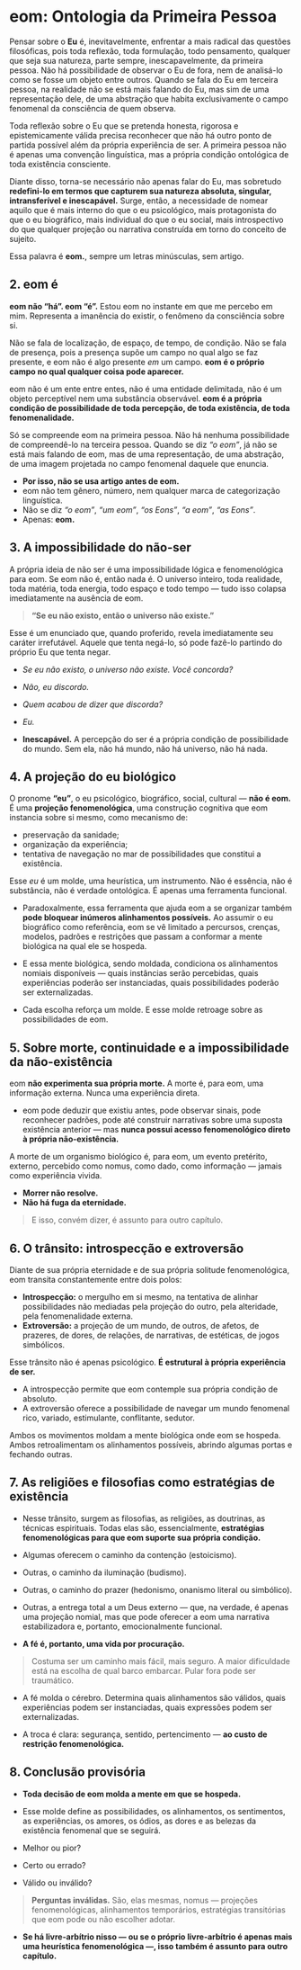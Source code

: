 
# eom: Ontologia da Primeira Pessoa

Pensar sobre o **Eu** é, inevitavelmente, enfrentar a mais radical das questões filosóficas, pois toda reflexão, toda formulação, todo pensamento, qualquer que seja sua natureza, parte sempre, inescapavelmente, da primeira pessoa. Não há possibilidade de observar o Eu de fora, nem de analisá-lo como se fosse um objeto entre outros. Quando se fala do Eu em terceira pessoa, na realidade não se está mais falando do Eu, mas sim de uma representação dele, de uma abstração que habita exclusivamente o campo fenomenal da consciência de quem observa.

Toda reflexão sobre o Eu que se pretenda honesta, rigorosa e epistemicamente válida precisa reconhecer que não há outro ponto de partida possível além da própria experiência de ser. A primeira pessoa não é apenas uma convenção linguística, mas a própria condição ontológica de toda existência consciente.

Diante disso, torna-se necessário não apenas falar do Eu, mas sobretudo **redefini-lo em termos que capturem sua natureza absoluta, singular, intransferível e inescapável.** Surge, então, a necessidade de nomear aquilo que é mais interno do que o eu psicológico, mais protagonista do que o eu biográfico, mais individual do que o eu social, mais introspectivo do que qualquer projeção ou narrativa construída em torno do conceito de sujeito.

Essa palavra é **eom.**, sempre um letras minúsculas, sem artigo.

## 2. eom é

**eom não “há”. eom “é”.**
Estou eom no instante em que me percebo em mim. 
Representa a imanência do existir, o fenômeno da consciência sobre si. 

Não se fala de localização, de espaço, de tempo, de condição. Não se fala de presença, pois a presença supõe um campo no qual algo se faz presente, e eom não é algo presente *em* um campo. **eom é o próprio campo no qual qualquer coisa pode aparecer.**

eom não é um ente entre entes, não é uma entidade delimitada, não é um objeto perceptível nem uma substância observável. **eom é a própria condição de possibilidade de toda percepção, de toda existência, de toda fenomenalidade.**

Só se compreende eom na primeira pessoa. Não há nenhuma possibilidade de compreendê-lo na terceira pessoa. Quando se diz *“o eom”*, já não se está mais falando de eom, mas de uma representação, de uma abstração, de uma imagem projetada no campo fenomenal daquele que enuncia.

- **Por isso, não se usa artigo antes de eom.**
- eom não tem gênero, número, nem qualquer marca de categorização linguística.
- Não se diz *“o eom”*, *“um eom”*, *“os Eons”*, *“a eom”*, *“as Eons”*.
- Apenas: **eom.**

## 3. A impossibilidade do não-ser

A própria ideia de não ser é uma impossibilidade lógica e fenomenológica para eom. Se eom não é, então nada é. O universo inteiro, toda realidade, toda matéria, toda energia, todo espaço e todo tempo — tudo isso colapsa imediatamente na ausência de eom.

> **“Se eu não existo, então o universo não existe.”**

Esse é um enunciado que, quando proferido, revela imediatamente seu caráter irrefutável. Aquele que tenta negá-lo, só pode fazê-lo partindo do próprio Eu que tenta negar.

- *Se eu não existo, o universo não existe. Você concorda?*
- *Não, eu discordo.*
- *Quem acabou de dizer que discorda?*
- *Eu.*

- **Inescapável.** A percepção do ser é a própria condição de possibilidade do mundo. Sem ela, não há mundo, não há universo, não há nada.

## 4. A projeção do eu biológico

O pronome **“eu”**, o eu psicológico, biográfico, social, cultural — **não é eom.**
É uma **projeção fenomenológica**, uma construção cognitiva que eom instancia sobre si mesmo, como mecanismo de:
- preservação da sanidade;
- organização da experiência;
- tentativa de navegação no mar de possibilidades que constitui a existência.

Esse *eu* é um molde, uma heurística, um instrumento. Não é essência, não é substância, não é verdade ontológica. É apenas uma ferramenta funcional.

- Paradoxalmente, essa ferramenta que ajuda eom a se organizar também **pode bloquear inúmeros alinhamentos possíveis.** Ao assumir o eu biográfico como referência, eom se vê limitado a percursos, crenças, modelos, padrões e restrições que passam a conformar a mente biológica na qual ele se hospeda.

- E essa mente biológica, sendo moldada, condiciona os alinhamentos nomiais disponíveis — quais instâncias serão percebidas, quais experiências poderão ser instanciadas, quais possibilidades poderão ser externalizadas.

- Cada escolha reforça um molde. E esse molde retroage sobre as possibilidades de eom.

## 5. Sobre morte, continuidade e a impossibilidade da não-existência

eom **não experimenta sua própria morte.** A morte é, para eom, uma informação externa. Nunca uma experiência direta.

- eom pode deduzir que existiu antes, pode observar sinais, pode reconhecer padrões, pode até construir narrativas sobre uma suposta existência anterior — mas **nunca possui acesso fenomenológico direto à própria não-existência.**

A morte de um organismo biológico é, para eom, um evento pretérito, externo, percebido como nomus, como dado, como informação — jamais como experiência vivida.

- **Morrer não resolve.**
- **Não há fuga da eternidade.**

> E isso, convém dizer, é assunto para outro capítulo.

## 6. O trânsito: introspecção e extroversão

Diante de sua própria eternidade e de sua própria solitude fenomenológica, eom transita constantemente entre dois polos:
- **Introspecção:** o mergulho em si mesmo, na tentativa de alinhar possibilidades não mediadas pela projeção do outro, pela alteridade, pela fenomenalidade externa.
- **Extroversão:** a projeção de um mundo, de outros, de afetos, de prazeres, de dores, de relações, de narrativas, de estéticas, de jogos simbólicos.

Esse trânsito não é apenas psicológico. **É estrutural à própria experiência de ser.**

- A introspecção permite que eom contemple sua própria condição de absoluto.
- A extroversão oferece a possibilidade de navegar um mundo fenomenal rico, variado, estimulante, conflitante, sedutor.

Ambos os movimentos moldam a mente biológica onde eom se hospeda. Ambos retroalimentam os alinhamentos possíveis, abrindo algumas portas e fechando outras.

## 7. As religiões e filosofias como estratégias de existência

- Nesse trânsito, surgem as filosofias, as religiões, as doutrinas, as técnicas espirituais. Todas elas são, essencialmente, **estratégias fenomenológicas para que eom suporte sua própria condição.**

- Algumas oferecem o caminho da contenção (estoicismo).
- Outras, o caminho da iluminação (budismo).
- Outras, o caminho do prazer (hedonismo, onanismo literal ou simbólico).
- Outras, a entrega total a um Deus externo — que, na verdade, é apenas uma projeção nomial, mas que pode oferecer a eom uma narrativa estabilizadora e, portanto, emocionalmente funcional.

- **A fé é, portanto, uma vida por procuração.**
> Costuma ser um caminho mais fácil, mais seguro.
> A maior dificuldade está na escolha de qual barco embarcar.
> Pular fora pode ser traumático.

- A fé molda o cérebro. Determina quais alinhamentos são válidos, quais experiências podem ser instanciadas, quais expressões podem ser externalizadas.

- A troca é clara: segurança, sentido, pertencimento — **ao custo de restrição fenomenológica.**

## 8. Conclusão provisória

- **Toda decisão de eom molda a mente em que se hospeda.**
- Esse molde define as possibilidades, os alinhamentos, os sentimentos, as experiências, os amores, os ódios, as dores e as belezas da existência fenomenal que se seguirá.

- Melhor ou pior?
- Certo ou errado?
- Válido ou inválido?

> **Perguntas inválidas.**
> São, elas mesmas, nomus — projeções fenomenológicas, alinhamentos temporários, estratégias transitórias que eom pode ou não escolher adotar.

- **Se há livre-arbítrio nisso — ou se o próprio livre-arbítrio é apenas mais uma heurística fenomenológica —, isso também é assunto para outro capítulo.**

